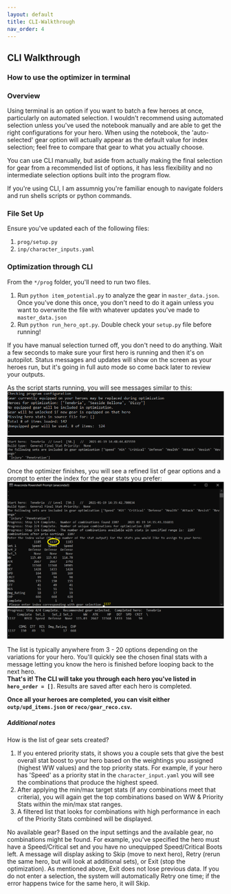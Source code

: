 ```yaml
---
layout: default
title: CLI-Walkthrough
nav_order: 4
---
```

## CLI Walkthrough
### How to use the optimizer in terminal

### Overview

Using terminal is an option if you want to batch a few heroes at once, particularly on automated selection.  I wouldn't recommend using automated selection unless you've used the notebook manually and are able to get the right configurations for your hero.  When using the notebook, the 'auto-selected' gear option will actually appear as the default value for index selection; feel free to compare that gear to what you actually choose.

You can use CLI manually, but aside from actually making the final selection for gear from a recommended list of options, it has less flexibility and no intermediate selection options built into the program flow.

If you're using CLI, I am assumnig you're familiar enough to navigate folders and run shells scripts or python commands.

### File Set Up

Ensure you've updated each of the following files:
1. `prog/setup.py`
2. `inp/character_inputs.yaml`

### Optimization through CLI

From the `*/prog` folder, you'll need to run two files. 
1. Run `python item_potential.py` to analyze the gear in `master_data.json`.  Once you've done this once, you don't need to do it again unless you want to overwrite the file with whatever updates you've made to `master_data.json` 
2. Run `python run_hero_opt.py`.  Double check your `setup.py` file before running!

If you have manual selection turned off, you don't need to do anything.  Wait a few seconds to make sure your first hero is running and then it's on autopilot.  Status messages and updates will show on the screen as your heroes run, but it's going in full auto mode so come back later to review your outputs.

As the script starts running, you will see messages similar to this:
<img alt="terminal_startup" src="https://github.com/ja-bru/E7_Py_Gear_Selector/blob/gh-pages/_image/terminal_startup_msg.png?raw=true">
<img alt="hero_start" src="https://github.com/ja-bru/E7_Py_Gear_Selector/blob/gh-pages/_image/terminal_hero_start_msg.png?raw=true">

Once the optimizer finishes, you will see a refined list of gear options and a prompt to enter the index for the gear stats you prefer:
<img alt="terminal_gear_select" src="https://github.com/ja-bru/E7_Py_Gear_Selector/blob/gh-pages/_image/terminal_selection.png?raw=true">
<img alt="terminal_hero_summary" src="https://github.com/ja-bru/E7_Py_Gear_Selector/blob/gh-pages/_image/terminal_complete.png?raw=true">

The list is typically anywhere from 3 - 20 options depending on the variations for your hero.  You'll quickly see the chosen final stats with a message letting you know the hero is finished before looping back to the next hero.  
<b>That's it! The CLI will take you through each hero you've listed in `hero_order = []`</b>.  Results are saved after each hero is completed.

<b>Once all your heroes are completed, you can visit either `outp/upd_items.json` or `reco/gear_reco.csv`.</b>

##### Additional notes
How is the list of gear sets created?
1.  If you entered priority stats, it shows you a couple sets that give the best overall stat boost to your hero based on the weightings you assigned (highest WW values) and the top priority stats.  For example, if your hero has 'Speed' as a priority stat in the `character_input.yaml` you will see the combinations that produce the highest speed.
2.  After applying the min/max target stats (if any combinations meet that criteria), you will again get the top combinations based on WW & Priority Stats within the min/max stat ranges.
3.  A filtered list that looks for combinations with high performance in each of the Priority Stats combined will be displayed.

No available gear?
Based on the input settings and the available gear, no combinations might be found.  For example, you've specified the hero must have a Speed/Critical set and you have no unequipped Speed/Critical Boots left.  A message will display asking to Skip (move to next hero), Retry (rerun the same hero, but will look at additional sets), or Exit (stop the optimization).  As mentioned above, Exit does not lose previous data.  If you do not enter a selection, the system will automatically Retry one time; if the error happens twice for the same hero, it will Skip.
